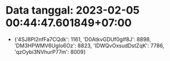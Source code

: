 # Data tanggal: 2023-02-05 00:44:47.601849+07:00

* {'4SJ8Pl2nfFa7CQdk': 1161, 'D0AtkvGDUf0gIf8J': 8898, 'DM3HPWMV6UgIo6Oz': 8823, 'IDWQvOxsudDstZqK': 7786, 'qzOybi3NVhurP77m': 8009}

